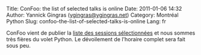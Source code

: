 Title: ConFoo: the list of selected talks is online
Date: 2011-01-06 14:32
Author: Yannick Gingras (ygingras@ygingras.net)
Category: Montréal Python
Slug: confoo-the-list-of-selected-talks-is-online
Lang: fr

ConFoo vient de publier la [liste des sessions sélectionnées][] et nous
sommes très fières du volet Python. Le dévoilement de l'horaire complet
sera fait sous peu.

  [liste des sessions sélectionnées]: http://confoo.ca/fr/2011/session
